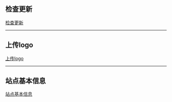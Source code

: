 ## 检查更新

<!-- 引入“Site--check-update.md” -->
[检查更新](Site--check-update.md ':include')

-----

## 上传logo

<!-- 引入“Site--upload-logo.md” -->
[上传logo](Site--upload-logo.md ':include')

-----

## 站点基本信息

<!-- 引入“Site--basic-Information.md” -->
[站点基本信息](Site--basic-Information.md ':include')

